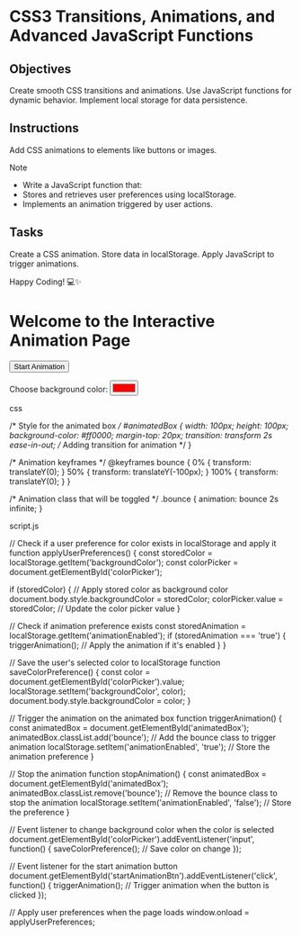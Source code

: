 # CSS3 Transitions, Animations, and Advanced JavaScript Functions

## Objectives

Create smooth CSS transitions and animations.
Use JavaScript functions for dynamic behavior.
Implement local storage for data persistence.

## Instructions
Add CSS animations to elements like buttons or images.

>[!NOTE]
> - Write a JavaScript function that:
> - Stores and retrieves user preferences using localStorage.
> - Implements an animation triggered by user actions.

## Tasks

Create a CSS animation.
Store data in localStorage.
Apply JavaScript to trigger animations.

Happy Coding! 💻✨

<!DOCTYPE html>
<html lang="en">
<head>
  <meta charset="UTF-8">
  <meta name="viewport" content="width=device-width, initial-scale=1.0">
  <title>Local Storage & Animation</title>
  <link rel="stylesheet" href="style.css">
</head>
<body>

  <h1>Welcome to the Interactive Animation Page</h1>

  <!-- Button to trigger animation -->
  <button id="startAnimationBtn">Start Animation</button>

  <!-- Div that will be animated -->
  <div id="animatedBox"></div>

  <label for="colorPicker">Choose background color:</label>
  <input type="color" id="colorPicker" value="#ff0000">

  <script src="script.js"></script>

</body>
</html>

css

/* Style for the animated box */
#animatedBox {
  width: 100px;
  height: 100px;
  background-color: #ff0000;
  margin-top: 20px;
  transition: transform 2s ease-in-out; /* Adding transition for animation */
}

/* Animation keyframes */
@keyframes bounce {
  0% {
    transform: translateY(0);
  }
  50% {
    transform: translateY(-100px);
  }
  100% {
    transform: translateY(0);
  }
}

/* Animation class that will be toggled */
.bounce {
  animation: bounce 2s infinite;
}

script.js

// Check if a user preference for color exists in localStorage and apply it
function applyUserPreferences() {
  const storedColor = localStorage.getItem('backgroundColor');
  const colorPicker = document.getElementById('colorPicker');
  
  if (storedColor) {
    // Apply stored color as background color
    document.body.style.backgroundColor = storedColor;
    colorPicker.value = storedColor; // Update the color picker value
  }

  // Check if animation preference exists
  const storedAnimation = localStorage.getItem('animationEnabled');
  if (storedAnimation === 'true') {
    triggerAnimation(); // Apply the animation if it's enabled
  }
}

// Save the user's selected color to localStorage
function saveColorPreference() {
  const color = document.getElementById('colorPicker').value;
  localStorage.setItem('backgroundColor', color);
  document.body.style.backgroundColor = color;
}

// Trigger the animation on the animated box
function triggerAnimation() {
  const animatedBox = document.getElementById('animatedBox');
  animatedBox.classList.add('bounce'); // Add the bounce class to trigger animation
  localStorage.setItem('animationEnabled', 'true'); // Store the animation preference
}

// Stop the animation
function stopAnimation() {
  const animatedBox = document.getElementById('animatedBox');
  animatedBox.classList.remove('bounce'); // Remove the bounce class to stop the animation
  localStorage.setItem('animationEnabled', 'false'); // Store the preference
}

// Event listener to change background color when the color is selected
document.getElementById('colorPicker').addEventListener('input', function() {
  saveColorPreference(); // Save color on change
});

// Event listener for the start animation button
document.getElementById('startAnimationBtn').addEventListener('click', function() {
  triggerAnimation(); // Trigger animation when the button is clicked
});

// Apply user preferences when the page loads
window.onload = applyUserPreferences;

